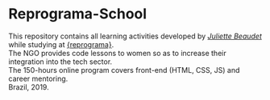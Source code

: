 # Reprograma-School
This repository contains all learning activities developed by *[Juliette Beaudet](https://github.com/juliettebeaudet/)* while studying at [{reprograma}](https://reprograma.com.br/).
<br>
The NGO provides code lessons to women so as to increase their integration into the tech sector.
<br>
The 150-hours online program covers front-end (HTML, CSS, JS) and career mentoring.
<br>
Brazil, 2019.
